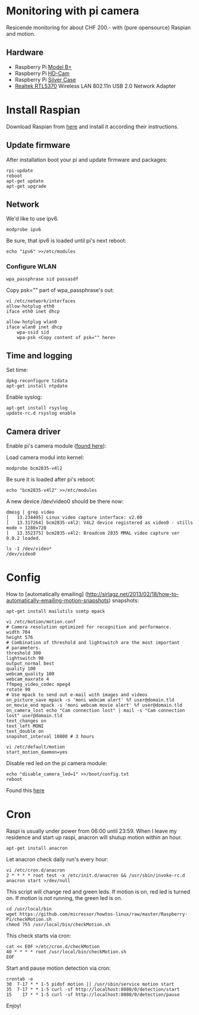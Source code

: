 # Monitoring with pi camera

Resicende monitoring for about CHF 200.- with (pure opensource) Raspian and motion.

## Hardware

* Raspberry Pi [Model B+](https://www.pi-shop.ch/raspberry-pi-model-b)
* Raspberry Pi [HD-Cam](https://www.pi-shop.ch/hd-kamera-raspberry-pi)
* Raspberry Pi [Silver Case](https://www.adafruit.com/products/2346)
* [Realtek RTL5370](https://www.pi-shop.ch/miniature-wifi-802-11b-g-n-module-fuer-raspberry-pi) Wireless LAN 802.11n USB 2.0 Network Adapter

# Install Raspian
Download Raspian from [here](https://www.raspberrypi.org/downloads/raspbian/) and install it
according their instructions.

## Update firmware

After installation boot your pi and update firmware and packages:

	rpi-update
	reboot
	apt-get update
	apt-get upgrade

## Network

We'd like to use ipv6.

	modprobe ipv6

Be sure, that ipv6 is loaded until pi's next reboot:

	echo "ipv6" >>/etc/modules

### Configure WLAN

	wpa_passphrase sid passasdf

Copy psk="" part of wpa_passphrase's out:

	vi /etc/network/interfaces
	allow-hotplug eth0
	iface eth0 inet dhcp

	allow-hotplug wlan0
	iface wlan0 inet dhcp
		wpa-ssid sid
		wpa-psk <Copy content of psk="" here>

## Time and logging

Set time:

	dpkg-reconfigure tzdata
	apt-get install ntpdate

Enable syslog:

	apt-get install rsyslog
	update-rc.d rsyslog enable

## Camera driver

Enable pi's camera module ([found here](http://raspberrypi.stackexchange.com/questions/10480/raspi-camera-board-and-motion)):

Load camera modul into kernel:

	modprobe bcm2835-v4l2

Be sure it is loaded after pi's reboot:

	echo "bcm2835-v4l2" >>/etc/modules

A new device /dev/video0 should be there now:

	dmesg | grep video
	[   13.234495] Linux video capture interface: v2.00
	[   13.317264] bcm2835-v4l2: V4L2 device registered as video0 - stills mode > 1280x720
	[   13.352375] bcm2835-v4l2: Broadcom 2835 MMAL video capture ver 0.0.2 loaded.

	ls -1 /dev/video*
	/dev/video0

# Config

How to [automatically emailing] (http://sirlagz.net/2013/02/18/how-to-automatically-emailing-motion-snapshots) snapshots:

	apt-get install mailutils ssmtp mpack

	vi /etc/motion/motion.conf
	# Camera resolution optimized for recognition and performance.
	width 704
	height 576
	# Combination of threshold and lightswitch are the most important
	# parameters.
	threshold 300
	lightswitch 98
	output_normal best
	quality 100
	webcam_quality 100
	webcam_maxrate 4
	ffmpeg_video_codec mpeg4
	rotate 90
	# Use mpack to send out e-mail with images and videos
	on_picture_save mpack -s 'moni webcam alert' %f user@domain.tld
	on_movie_end mpack -s 'moni webcam movie alert' %f user@domain.tld
	on_camera_lost echo "Cam connection lost" | mail -s "Cam connection lost" user@domain.tld
	text_changes on
	text_left MONI
	text_double on
	snapshot_interval 10800 # 3 hours

	vi /etc/default/motion
	start_motion_daemon=yes

Disable red led on the pi camera module:

	echo "disable_camera_led=1" >>/boot/config.txt
	reboot

Found this [here](http://www.raspberrypi-spy.co.uk/2013/05/how-to-disable-the-red-led-on-the-pi-camera-module/)

# Cron

Raspi is usually under power from 06:00 until 23:59. When I leave my residence
and start up raspi, anacron will shutup motion within an hour.

	apt-get install anacron

Let anacron check daily run's every hour:

	vi /etc/cron.d/anacron
	2 * * * * root test -x /etc/init.d/anacron && /usr/sbin/invoke-rc.d anacron start >/dev/null

This script will change red and green leds. If motion is on, red led is
turned on. If motion is not running, the green led is on.

	cd /usr/local/bin
	wget https://github.com/micressor/howtos-linux/raw/master/Raspberry-Pi/checkMotion.sh
	chmod 755 /usr/local/bin/checkMotion.sh

This check starts via cron:

	cat << EOF >/etc/cron.d/checkMotion
	40 * * * * root /usr/local/bin/checkMotion.sh
	EOF

Start and pause motion detection via cron:

	crontab -e
	30  7-17 * * 1-5 pidof motion || /usr/sbin/service motion start
	35  7-17 * * 1-5 curl -sf http://localhost:8080/0/detection/start
	15    17 * * 1-5 curl -sf http://localhost:8080/0/detection/pause

Enjoy!
